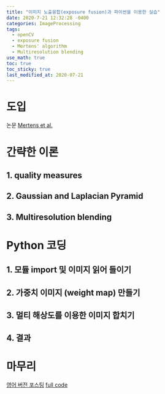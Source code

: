 ```yaml
---
title: "이미지 노출융합(exposure fusion)과 파이썬을 이용한 실습"
date: 2020-7-21 12:32:28 -0400
categories: ImageProcessing
tags:
  - openCV 
  - exposure fusion
  - Mertens' algorithm
  - Multiresolution blending
use_math: true
toc: true
toc_sticky: true
last_modified_at: 2020-07-21
---
```



# 도입

논문 
[Mertens et al.](https://onlinelibrary.wiley.com/doi/abs/10.1111/j.1467-8659.2008.01171.x)


# 간략한 이론

## 1. quality measures 

## 2. Gaussian and Laplacian Pyramid

## 3. Multiresolution blending 

# Python 코딩 

## 1. 모듈 import 및 이미지 읽어 들이기 

## 2. 가중치 이미지 (weight map) 만들기 

## 3. 멀티 해상도를 이용한 이미지 합치기 

## 4. 결과 

# 마무리 
  
  [영어 버전 포스팅](https://gimoonnam.github.io/imageprocessing/MertensFusion/)
  [full code](https://github.com/gimoonnam/ImageProcessing/blob/master/Mertens_algorithm/mergeMertens_fromScratches.ipynb)
  



